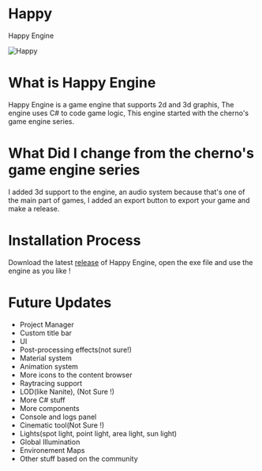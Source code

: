 # Happy
Happy Engine


![Happy](https://github.com/TotoTota/Liberty-Engine/assets/124183283/c828dea8-f1f9-4ce4-9a28-0bf789e265e1)

# What is Happy Engine

Happy Engine is a game engine that supports 2d and 3d graphis, The engine uses C# to code game logic, This engine started with the cherno's
game engine series.

# What Did I change from the cherno's game engine series

I added 3d support to the engine, an audio system because that's one of the main part of games, I added an export button to export your game
and make a release.

# Installation Process

Download the latest [release](https://github.com/TotoTota/Liberty/Release) of Happy Engine, open the exe file
and use the engine as you like !

# Future Updates

- Project Manager
- Custom title bar
- UI
- Post-processing effects(not sure!)
- Material system
- Animation system
- More icons to the content browser
- Raytracing support
- LOD(like Nanite), (Not Sure !)
- More C# stuff
- More components
- Console and logs panel
- Cinematic tool(Not Sure !)
- Lights(spot light, point light, area light, sun light)
- Global Illumination
- Environement Maps
- Other stuff based on the community
